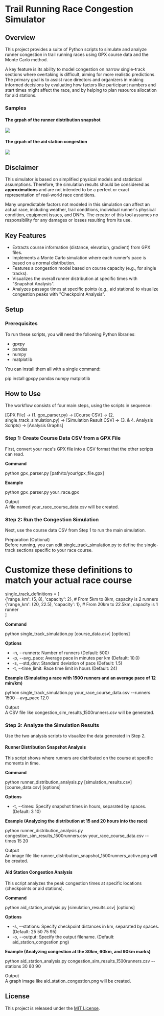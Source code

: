 # **Trail Running Race Congestion Simulator**

## **Overview**

This project provides a suite of Python scripts to simulate and analyze runner congestion in trail running races using GPX course data and the Monte Carlo method.

A key feature is its ability to model congestion on narrow single-track sections where overtaking is difficult, aiming for more realistic predictions. The primary goal is to assist race directors and organizers in making informed decisions by evaluating how factors like participant numbers and start times might affect the race, and by helping to plan resource allocation for aid stations.

### Samples

#### The grpah of the runner distribution snapshot 

![](sample/runner_distribution_snapshot_500runners_active.png)

#### The grpah of the aid station congestion

![](sample/aid_station_congestion.png)

## **Disclaimer**

This simulator is based on simplified physical models and statistical assumptions. Therefore, the simulation results should be considered as **approximations** and are not intended to be a perfect or exact representation of real-world race conditions.

Many unpredictable factors not modeled in this simulation can affect an actual race, including weather, trail conditions, individual runner's physical condition, equipment issues, and DNFs. The creator of this tool assumes no responsibility for any damages or losses resulting from its use.

## **Key Features**

* Extracts course information (distance, elevation, gradient) from GPX files.  
* Implements a Monte Carlo simulation where each runner's pace is based on a normal distribution.  
* Features a congestion model based on course capacity (e.g., for single tracks).  
* Visualizes the overall runner distribution at specific times with "Snapshot Analysis".  
* Analyzes passage times at specific points (e.g., aid stations) to visualize congestion peaks with "Checkpoint Analysis".

## **Setup**

### **Prerequisites**

To run these scripts, you will need the following Python libraries:

* gpxpy  
* pandas  
* numpy  
* matplotlib

You can install them all with a single command:

pip install gpxpy pandas numpy matplotlib

## **How to Use**

The workflow consists of four main steps, using the scripts in sequence:

[GPX File] -> (1. gpx_parser.py) -> [Course CSV] -> (2. single_track_simulation.py) -> [Simulation Result CSV] -> (3. & 4. Analysis Scripts) -> [Analysis Graphs]

### **Step 1: Create Course Data CSV from a GPX File**

First, convert your race's GPX file into a CSV format that the other scripts can read.

**Command**

python gpx_parser.py [path/to/your/gpx_file.gpx]

**Example**

python gpx_parser.py your_race.gpx

Output  
A file named your_race_course_data.csv will be created.

### **Step 2: Run the Congestion Simulation**

Next, use the course data CSV from Step 1 to run the main simulation.

Preparation (Optional)  
Before running, you can edit single_track_simulation.py to define the single-track sections specific to your race course.  
# Customize these definitions to match your actual race course  
single_track_definitions = [  
    {'range_km': (5, 8), 'capacity': 2},    # From 5km to 8km, capacity is 2 runners  
    {'range_km': (20, 22.5), 'capacity': 1}, # From 20km to 22.5km, capacity is 1 runner  
]

**Command**

python single_track_simulation.py [course_data.csv] [options]

**Options**

* -n, --runners: Number of runners (Default: 500)  
* -p, --avg_pace: Average pace in minutes per km (Default: 10.0)  
* -s, --std_dev: Standard deviation of pace (Default: 1.5)  
* -t, --time_limit: Race time limit in hours (Default: 24)

**Example (Simulating a race with 1500 runners and an average pace of 12 min/km)**

python single_track_simulation.py your_race_course_data.csv --runners 1500 --avg_pace 12.0

Output  
A CSV file like congestion_sim_results_1500runners.csv will be generated.

### **Step 3: Analyze the Simulation Results**

Use the two analysis scripts to visualize the data generated in Step 2.

#### **Runner Distribution Snapshot Analysis**

This script shows where runners are distributed on the course at specific moments in time.

**Command**

python runner_distribution_analysis.py [simulation_results.csv] [course_data.csv] [options]

**Options**

* -t, --times: Specify snapshot times in hours, separated by spaces. (Default: 3 10)

**Example (Analyzing the distribution at 15 and 20 hours into the race)**

python runner_distribution_analysis.py congestion_sim_results_1500runners.csv your_race_course_data.csv --times 15 20

Output  
An image file like runner_distribution_snapshot_1500runners_active.png will be created.

#### **Aid Station Congestion Analysis**

This script analyzes the peak congestion times at specific locations (checkpoints or aid stations).

**Command**

python aid_station_analysis.py [simulation_results.csv] [options]

**Options**

* -s, --stations: Specify checkpoint distances in km, separated by spaces. (Default: 25 50 75 95)  
* -o, --output: Specify the output filename. (Default: aid_station_congestion.png)

**Example (Analyzing congestion at the 30km, 60km, and 90km marks)**

python aid_station_analysis.py congestion_sim_results_1500runners.csv --stations 30 60 90

Output  
A graph image like aid_station_congestion.png will be created.

## **License**

This project is released under the [MIT License](https://www.google.com/search?q=LICENSE).
